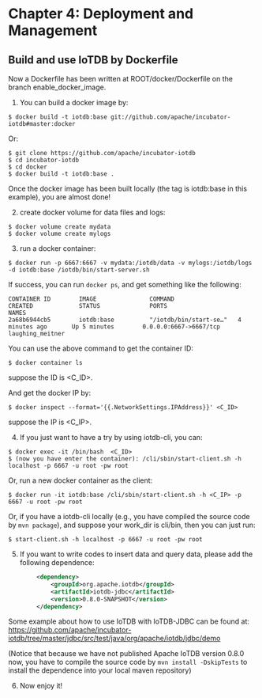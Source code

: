 <!--

    Licensed to the Apache Software Foundation (ASF) under one
    or more contributor license agreements.  See the NOTICE file
    distributed with this work for additional information
    regarding copyright ownership.  The ASF licenses this file
    to you under the Apache License, Version 2.0 (the
    "License"); you may not use this file except in compliance
    with the License.  You may obtain a copy of the License at

        http://www.apache.org/licenses/LICENSE-2.0

    Unless required by applicable law or agreed to in writing,
    software distributed under the License is distributed on an
    "AS IS" BASIS, WITHOUT WARRANTIES OR CONDITIONS OF ANY
    KIND, either express or implied.  See the License for the
    specific language governing permissions and limitations
    under the License.

-->

# Chapter 4: Deployment and Management

## Build and use IoTDB by Dockerfile
Now a Dockerfile has been written at ROOT/docker/Dockerfile on the branch enable_docker_image.

1. You can build a docker image by: 
```
$ docker build -t iotdb:base git://github.com/apache/incubator-iotdb#master:docker
```
Or:
```
$ git clone https://github.com/apache/incubator-iotdb
$ cd incubator-iotdb
$ cd docker
$ docker build -t iotdb:base .
```
Once the docker image has been built locally (the tag is iotdb:base in this example), you are almost done!

2. create docker volume for data files and logs:
```
$ docker volume create mydata
$ docker volume create mylogs
```
3. run a docker container:
```shell
$ docker run -p 6667:6667 -v mydata:/iotdb/data -v mylogs:/iotdb/logs -d iotdb:base /iotdb/bin/start-server.sh
```
If success, you can run `docker ps`, and get something like the following:
```
CONTAINER ID        IMAGE               COMMAND                  CREATED             STATUS              PORTS                               NAMES
2a68b6944cb5        iotdb:base          "/iotdb/bin/start-se…"   4 minutes ago       Up 5 minutes        0.0.0.0:6667->6667/tcp              laughing_meitner
```
You can use the above command to get the container ID: 
```
$ docker container ls
```
suppose the ID is <C_ID>.

And get the docker IP by:
```
$ docker inspect --format='{{.NetworkSettings.IPAddress}}' <C_ID>
```
suppose the IP is <C_IP>.

4. If you just want to have a try by using iotdb-cli, you can:
```
$ docker exec -it /bin/bash  <C_ID>
$ (now you have enter the container): /cli/sbin/start-client.sh -h localhost -p 6667 -u root -pw root
```

Or,  run a new docker container as the client:
```
$ docker run -it iotdb:base /cli/sbin/start-client.sh -h <C_IP> -p 6667 -u root -pw root
```
Or,  if you have a iotdb-cli locally (e.g., you have compiled the source code by `mvn package`), and suppose your work_dir is cli/bin, then you can just run:
```
$ start-client.sh -h localhost -p 6667 -u root -pw root
```
5. If you want to write codes to insert data and query data, please add the following dependence:
```xml
        <dependency>
            <groupId>org.apache.iotdb</groupId>
            <artifactId>iotdb-jdbc</artifactId>
            <version>0.8.0-SNAPSHOT</version>
        </dependency>
```
Some example about how to use IoTDB with IoTDB-JDBC can be found at: https://github.com/apache/incubator-iotdb/tree/master/jdbc/src/test/java/org/apache/iotdb/jdbc/demo

(Notice that because we have not published Apache IoTDB version 0.8.0 now, you have to compile the source code by `mvn install -DskipTests` to install the dependence into your local maven repository)

6. Now enjoy it!
